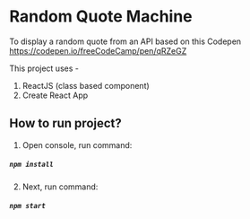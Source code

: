 # Random Quote Machine

To display a random quote from an API based on this Codepen https://codepen.io/freeCodeCamp/pen/qRZeGZ

This project uses -

1. ReactJS (class based component)
2. Create React App

## How to run project?

1. Open console, run command:

##### `npm install`

2. Next, run command:

##### `npm start`
